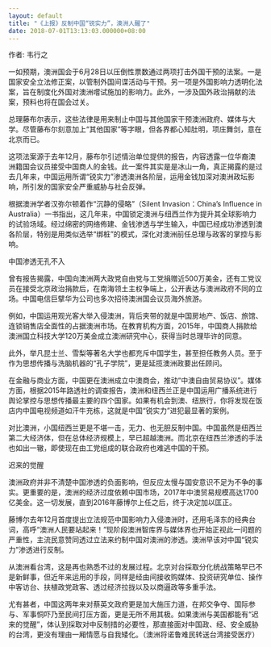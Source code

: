 ```yaml
---
layout: default
title: "《上报》反制中国“锐实力”，澳洲人醒了"
date: 2018-07-01T13:13:03.000000+08:00
---
```


作者: 韦行之

一如预期，澳洲国会于6月28日以压倒性票数通过两项打击外国干预的法案。一是国家安全立法修正案，以管制外国间谍活动与干预。另一项是外国影响力透明化法案，旨在制度化外国对澳洲嚐试施加的影响力。此外，一涉及国外政治捐献的法案，预料也将在国会过关。

总理藤布尔表示，这些法律是用来制止中国与其他国家干预澳洲政府、媒体与大学。尽管藤布尔刻意加上“其他国家”等字眼，但各界都心知肚明，项庄舞剑，意在北京而已。

这项法案源于去年12月，藤布尔引述情治单位提供的报告，内容透露一位华裔澳洲籍国会议员接受中国商人的金钱。此一案件其实是是冰山一角，真正揭露的是过去几年来，中国运用所谓“锐实力”渗透澳洲各阶层，运用金钱加深对澳洲政坛影响，所引发的国家安全严重威胁与社会反弹。

根据澳洲学者汉弥尔顿着作“沉静的侵略”（Silent Invasion：China’s Influence in Australia）一书指出，这几年来，中国锁定澳洲与纽西兰作为提升其全球影响力的试验场域。经过绵密的网络佈建、金钱渗透与学生输入，中国已经成功渗透到澳各阶层，特别是用类似选举“绑桩”的模式，深化对澳洲前任总理与政客的掌控与影响。

中国渗透无孔不入

曾有报告揭露，中国向澳洲两大政党自由党与工党捐赠近500万美金，还有工党议员在接受北京政治捐款后，在南海领土主权争端上，公开表达与澳洲政府不同的立场。中国电信巨擘华为公司也多次招待澳洲国会议员海外旅游。

例如，中国运用观光客大举入侵澳洲，背后夹带的就是中国房地产、饭店、旅馆、连锁销售店全面性的占据澳洲市场。在教育机构方面，2015年，中国商人捐款给澳洲国立科技大学120万美金成立澳洲研究中心，获得当时总理毕许的同意。

此外，举凡昆士兰、雪梨等著名大学也都充斥中国学生，甚至担任教务人员。至于作为思想传播与洗脑机器的“孔子学院”，更是延揽澳洲政要出任顾问。

在金融与商业方面，中国更在澳洲成立中澳商会，推动“中澳自由贸易协议”。媒体方面，根据2015年路透社的调查报告，澳洲和纽西兰正是中国运用广播系统进行舆论掌控与思想传播最主要的四个国家。如果有机会到澳、纽旅行，你将发现在饭店内中国电视频道如汗牛充栋，这就是中国“锐实力”进犯最显著的案例。

对比澳洲，小国纽西兰更是不堪一击，无力、也无胆反制中国。中国虽然是纽西兰第二大经济体，但在总体经济规模上，早已超越澳洲。而北京在纽西兰渗透的手法也如出一辙，即使现在由工党组成的联合政府也难逃中国的干预。

迟来的觉醒

澳洲政府并非不清楚中国渗透的负面影响，但反应太慢与国安意识不足为不争的事实。更重要的是，澳洲的经济过度依赖中国市场，2017年中澳贸易规模高达1700亿美金。这一切发展，直到2016年藤博尔上任之后，终于决定加以匡正。

藤博尔去年12月首度提出立法规范中国影响力入侵澳洲时，还用毛泽东的经典台词，高呼“澳洲人民要站起来！”现阶段澳洲智库界与媒体界也开始正视此一问题的严重性，主流民意赞同透过立法来约制中国对澳洲的渗透。澳洲早该对中国“锐实力”渗透进行反制。

从澳洲看台湾，这是再也熟悉不过的发展过程。北京对台採取分化统战策略早已不是新鲜事，但近年来运用的手段，同样是经由间接收购媒体、投资研究单位、操作中客访台、扶植政党政客、透过经济拉拢以及以商逼政等多重手法。

尤有甚者，中国这两年来对蔡英文政府更是加大施压力道，在邦交争夺、国际参与、军事恫吓乃至民间打压方面，更是无所不用其极。如果澳洲与美国都能有“迟来的觉醒”，体认到採取对中反制措的必要性，那直接面对中国政、经、安全威胁的台湾，更没有理由一厢情愿与自我矮化。（澳洲将诺鲁难民转送台湾接受医疗）

